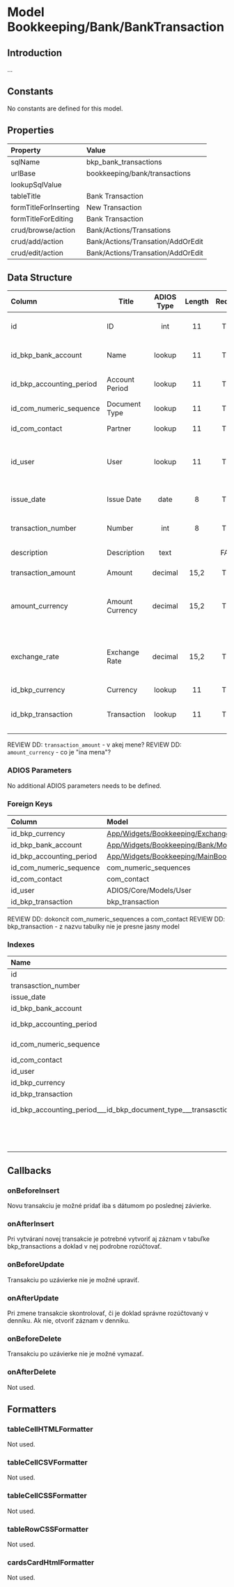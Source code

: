 # Model Bookkeeping/Bank/BankTransaction

## Introduction

...

## Constants

No constants are defined for this model.

## Properties

| Property              | Value                             |
| :-------------------- | :-------------------------------- |
| sqlName               | bkp_bank_transactions             |
| urlBase               | bookkeeping/bank/transactions     |
| lookupSqlValue        |                                   |
| tableTitle            | Bank Transaction                  |
| formTitleForInserting | New Transaction                   |
| formTitleForEditing   | Bank Transaction                  |
| crud/browse/action    | Bank/Actions/Transations          |
| crud/add/action       | Bank/Actions/Transation/AddOrEdit |
| crud/edit/action      | Bank/Actions/Transation/AddOrEdit |

## Data Structure

| Column                   | Title           | ADIOS Type | Length | Required | Notes                                         |
| :----------------------- | --------------- | :--------: | :----: | :------: | :-------------------------------------------- |
| id                       | ID              |    int     |   11   |   TRUE   | Jedinečné ID záznamu                          |
| id_bkp_bank_account      | Name            |   lookup   |   11   |   TRUE   | ID bankového účtu                             |
| id_bkp_accounting_period | Account Period  |   lookup   |   11   |   TRUE   | ID účtovného obdobia                          |
| id_com_numeric_sequence  | Document Type   |   lookup   |   11   |   TRUE   | ID číselnej rady                              |
| id_com_contact           | Partner         |   lookup   |   11   |   TRUE   | ID kontaktu                                   |
| id_user                  | User            |   lookup   |   11   |   TRUE   | ID užívateľa, ktorý doklad vystavil           |
| issue_date               | Issue Date      |    date    |   8    |   TRUE   | Dátum vystavenia dokladu                      |
| transaction_number       | Number          |    int     |   8    |   TRUE   | Poradové číslo dokladu                        |
| description              | Description     |    text    |        |  FALSE   | Popis dokladu                                 |
| transaction_amount       | Amount          |  decimal   |  15,2  |   TRUE   | Suma transakcie                               |
| amount_currency          | Amount Currency |  decimal   |  15,2  |   TRUE   | Celková suma transakcie v inej mene           |
| exchange_rate            | Exchange Rate   |  decimal   |  15,2  |   TRUE   | Kurz meny voči hlavnej mene účtovného obdobia |
| id_bkp_currency          | Currency        |   lookup   |   11   |   TRUE   | ID meny                                       |
| id_bkp_transaction       | Transaction     |   lookup   |   11   |   TRUE   | ID v denníku hlavnej knihy                    |

REVIEW DD: `transaction_amount` - v akej mene?
REVIEW DD: `amount_currency` - co je "ina mena"?

### ADIOS Parameters

No additional ADIOS parameters needs to be defined.

### Foreign Keys

| Column                   | Model                                                                                                                 | Relation | OnUpdate | OnDelete |
| :----------------------- | :-------------------------------------------------------------------------------------------------------------------- | :------: | -------- | -------- |
| id_bkp_currency          | [App/Widgets/Bookkeeping/ExchangeRate/Models/Currency](../../../Bookkeeping/Bank/Models/BankAccount.md)bkp_currencies |   1:N    | Cascade  | Restrict |
| id_bkp_bank_account      | [App/Widgets/Bookkeeping/Bank/Models/BankAccount](../../../Bookkeeping/Bank/Models/BankAccount.md)                    |   1:N    | Cascade  | Restrict |
| id_bkp_accounting_period | [App/Widgets/Bookkeeping/MainBook/Models/AccountingPeriod](../../../Bookkeeping/MainBook/Models/AccountingPeriod.md)  |   1:N    | Cascade  | Restrict |
| id_com_numeric_sequence  | com_numeric_sequences                                                                                                 |   1:N    | Cascade  | Restrict |
| id_com_contact           | com_contact                                                                                                           |   1:N    | Cascade  | Restrict |
| id_user                  | ADIOS/Core/Models/User                                                                                                |   1:N    | Cascade  | Restrict |
| id_bkp_transaction       | bkp_transaction                                                                                                       |   1:N    | Cascade  | Restrict |

REVIEW DD: dokoncit com_numeric_sequences a com_contact
REVIEW DD: bkp_transaction - z nazvu tabulky nie je presne jasny model

### Indexes

| Name                                                                  |  Type   |               Column + Order |
| :-------------------------------------------------------------------- | :-----: | ---------------------------: |
| id                                                                    | PRIMARY |                       id ASC |
| transasction_number                                                   |  INDEX  |      transasction_number ASC |
| issue_date                                                            |  INDEX  |               issue_date ASC |
| id_bkp_bank_account                                                   |  INDEX  |      id_bkp_bank_account ASC |
| id_bkp_accounting_period                                              |  INDEX  | id_bkp_accounting_period ASC |
| id_com_numeric_sequence                                               |  INDEX  |  id_com_numeric_sequence ASC |
| id_com_contact                                                        |  INDEX  |           id_com_contact ASC |
| id_user                                                               |  INDEX  |                  id_user ASC |
| id_bkp_currency                                                       |  INDEX  |          id_bkp_currency ASC |
| id_bkp_transaction                                                    |  INDEX  |       id_bkp_transaction ASC |
| id_bkp_accounting_period___id_bkp_document_type___transasction_number | UNIQUE  | id_bkp_accounting_period ASC |
|                                                                       |         |     id_bkp_document_type ASC |
|                                                                       |         |      transasction_number ASC |

## Callbacks

### onBeforeInsert

Novu transakciu je možné pridať iba s dátumom po poslednej závierke. 

### onAfterInsert

Pri vytváraní novej transakcie je potrebné vytvoriť aj záznam v tabuľke bkp_transactions a doklad v nej podrobne rozúčtovať.

### onBeforeUpdate

Transakciu po uzávierke nie je možné upraviť.

### onAfterUpdate

Pri zmene transakcie skontrolovať, či je doklad správne rozúčtovaný v denníku. Ak nie, otvoriť záznam v denníku.

### onBeforeDelete

Transakciu po uzávierke nie je možné vymazať.

### onAfterDelete

Not used.

## Formatters

### tableCellHTMLFormatter

Not used.

### tableCellCSVFormatter

Not used.

### tableCellCSSFormatter

Not used.

### tableRowCSSFormatter

Not used.

### cardsCardHtmlFormatter

Not used.
